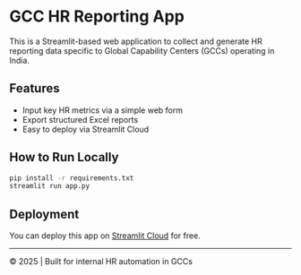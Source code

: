 
# GCC HR Reporting App

This is a Streamlit-based web application to collect and generate HR reporting data specific to Global Capability Centers (GCCs) operating in India.

## Features

- Input key HR metrics via a simple web form
- Export structured Excel reports
- Easy to deploy via Streamlit Cloud

## How to Run Locally

```bash
pip install -r requirements.txt
streamlit run app.py
```

## Deployment

You can deploy this app on [Streamlit Cloud](https://streamlit.io/cloud) for free.

---

© 2025 | Built for internal HR automation in GCCs
